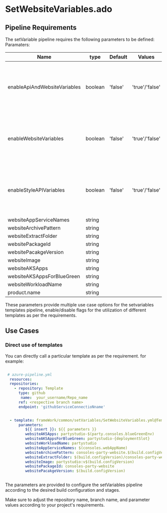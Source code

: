 # SetWebsiteVariables.ado


## Pipeline Requirements

The setVariable pipeline requires the following parameters to be defined:
Paramaters:


| Name  | type | Default | Values | Opional/Required | Comments |
| ------------- | ------------- | ------------- | ------------- | ------------- | ------------- |
| enableApiAndWebsiteVariables | boolean | 'false' | 'true'/'false' | Required | This is a Boolean value to define whether to use this template or not  |
| enableWebsiteVariables | boolean | 'false' | 'true'/'false' | Required | This is a Boolean value to define whether to use this template or not  |
| enableStyleAPIVariables  | boolean | 'false' | 'true'/'false' | Required | This is a Boolean value to define whether to use this template or not  |
| websiteAppServiceNames | string | | | Optional | |
| websiteArchivePattern | string | | | Optional | |
| websiteExtractFolder | string | | | Optional | |
| websitePackageId | string | | | Optional | |
| websitePacakgeVersion | string | | | Optional | |
| websiteImage | string | | | Optional | |
| websiteAKSApps | string | | | Optional | |
| websiteAKSAppsForBlueGreen | string | | | Optional | |
| websiteWorkloadName | string | | | Optional | |
| product.name | string | | | Required | |

  These parameters provide multiple use case options for the setvariables templates pipeline, enable/disable flags for the utilization of different templates as per the requirements.


## Use Cases



### Direct use of templates

You can directly call a particular template as per the requirement. for example: 

```yaml

 # azure-pipeline.yml
  resources:
  repositories:
    - repository: Template
      type: github
       name:  your_username/Repo_name
      ref: <respective branch name>
      endpoint: 'githubServiceConnectioNname'


  - template: frameWork/common/setVariables/SetWebsiteVariables.yml@Template
      parameters:
         ${{ insert }}: ${{ parameters }}
         websiteAKSApps: partystudio-$(party.consoles.blueGreenEnv)
         websiteAKSAppsForBlueGreen: partystudio-{deploymentSlot}
         websiteWorkloadName: partystudio
         websiteAppServiceNames: $(consoles.webAppName)
         websiteArchivePattern: consoles-party-website.$(build.configVersion).*
         websiteExtractFolder: $(build.configVersion)/consoles-party-website
         websiteImage: partystudio:v$(build.configVersion)
         websitePackageId: consoles-party-website
         websitePacakgeVersion: $(build.configVersion)



  ```

The parameters are provided to configure the setVariables pipeline according to the desired build configuration and stages.

Make sure to adjust the repository name, branch name, and parameter values according to your project's requirements.

